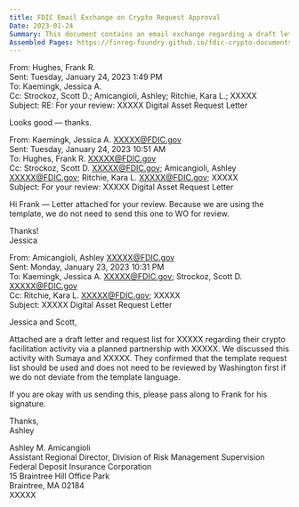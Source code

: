 ```yaml
---
title: FDIC Email Exchange on Crypto Request Approval
Date: 2023-01-24
Summary: This document contains an email exchange regarding a draft letter and request list for a bank concerning its planned crypto facilitation activity through a partnership with another entity. The FDIC staff discusses using a template request list for the bank's digital asset activities, noting that Washington review is not required when using the standard template without deviations. The exchange shows the internal review process for the letter, which requires signature from a senior FDIC official before being sent to the bank. (AI-generated)
Assembled Pages: https://finreg-foundry.github.io/fdic-crypto-documents//assets/assembled_pages/document_42483.pdf
---
```

From: Hughes, Frank R.  
Sent: Tuesday, January 24, 2023 1:49 PM  
To: Kaemingk, Jessica A.  
Cc: Strockoz, Scott D.; Amicangioli, Ashley; Ritchie, Kara L.; XXXXX  
Subject: RE: For your review: XXXXX Digital Asset Request Letter  

Looks good — thanks.

From: Kaemingk, Jessica A. <XXXXX@FDIC.gov>  
Sent: Tuesday, January 24, 2023 10:51 AM  
To: Hughes, Frank R. <XXXXX@FDIC.gov>  
Cc: Strockoz, Scott D. <XXXXX@FDIC.gov>; Amicangioli, Ashley <XXXXX@FDIC.gov>; Ritchie, Kara L. <XXXXX@FDIC.gov>; XXXXX  
Subject: For your review: XXXXX Digital Asset Request Letter  

Hi Frank — Letter attached for your review. Because we are using the template, we do not need to send this one to WO for review.

Thanks!  
Jessica

From: Amicangioli, Ashley <XXXXX@FDIC.gov>  
Sent: Monday, January 23, 2023 10:31 PM  
To: Kaemingk, Jessica A. <XXXXX@FDIC.gov>; Strockoz, Scott D. <XXXXX@FDIC.gov>  
Cc: Ritchie, Kara L. <XXXXX@FDIC.gov>; XXXXX  
Subject: XXXXX Digital Asset Request Letter  

Jessica and Scott,

Attached are a draft letter and request list for XXXXX regarding their crypto facilitation activity via a planned partnership with XXXXX. We discussed this activity with Sumaya and XXXXX. They confirmed that the template request list should be used and does not need to be reviewed by Washington first if we do not deviate from the template language.

If you are okay with us sending this, please pass along to Frank for his signature.

Thanks,  
Ashley

Ashley M. Amicangioli  
Assistant Regional Director, Division of Risk Management Supervision  
Federal Deposit Insurance Corporation  
15 Braintree Hill Office Park  
Braintree, MA 02184  
XXXXX